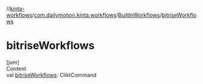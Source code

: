//[kinta-workflows](../../../index.md)/[com.dailymotion.kinta.workflows](../index.md)/[BuiltInWorkflows](index.md)/[bitriseWorkflows](bitrise-workflows.md)



# bitriseWorkflows  
[jvm]  
Content  
val [bitriseWorkflows](bitrise-workflows.md): CliktCommand  



